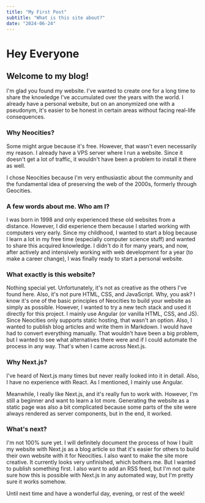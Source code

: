 ```yaml
---
title: "My First Post"
subtitle: "What is this site about?"
date: "2024-06-24"
---
```


# Hey Everyone

## Welcome to my blog!

I'm glad you found my website. I've wanted to create one for a long time to share the knowledge I've accumulated over the years with the world. I already have a personal website, but on an anonymized one with a pseudonym, it's easier to be honest in certain areas without facing real-life consequences.

### Why Neocities?

Some might argue because it's free. However, that wasn't even necessarily my reason. I already have a VPS server where I run a website. Since it doesn't get a lot of traffic, it wouldn't have been a problem to install it there as well.

I chose Neocities because I'm very enthusiastic about the community and the fundamental idea of preserving the web of the 2000s, formerly through Geocities.

### A few words about me. Who am I?

I was born in 1998 and only experienced these old websites from a distance. However, I did experience them because I started working with computers very early. Since my childhood, I wanted to start a blog because I learn a lot in my free time (especially computer science stuff) and wanted to share this acquired knowledge. I didn't do it for many years, and now, after actively and intensively working with web development for a year (to make a career change), I was finally ready to start a personal website.

### What exactly is this website?

Nothing special yet. Unfortunately, it's not as creative as the others I've found here. Also, it's not pure HTML, CSS, and JavaScript. Why, you ask? I know it's one of the basic principles of Neocities to build your website as simply as possible. However, I wanted to try a new tech stack and used it directly for this project. I mainly use Angular (or vanilla HTML, CSS, and JS). Since Neocities only supports static hosting, that wasn't an option. Also, I wanted to publish blog articles and write them in Markdown. I would have had to convert everything manually. That wouldn't have been a big problem, but I wanted to see what alternatives there were and if I could automate the process in any way. That's when I came across Next.js.

### Why Next.js?

I've heard of Next.js many times but never really looked into it in detail. Also, I have no experience with React. As I mentioned, I mainly use Angular.

Meanwhile, I really like Next.js, and it's really fun to work with. However, I'm still a beginner and want to learn a lot more. Generating the website as a static page was also a bit complicated because some parts of the site were always rendered as server components, but in the end, it worked.

### What's next?

I'm not 100% sure yet. I will definitely document the process of how I built my website with Next.js as a blog article so that it's easier for others to build their own website with it for Neocities. I also want to make the site more creative. It currently looks very unfinished, which bothers me. But I wanted to publish something first. I also want to add an RSS feed, but I'm not quite sure how this is possible with Next.js in any automated way, but I'm pretty sure it works somehow.

Until next time and have a wonderful day, evening, or rest of the week!
